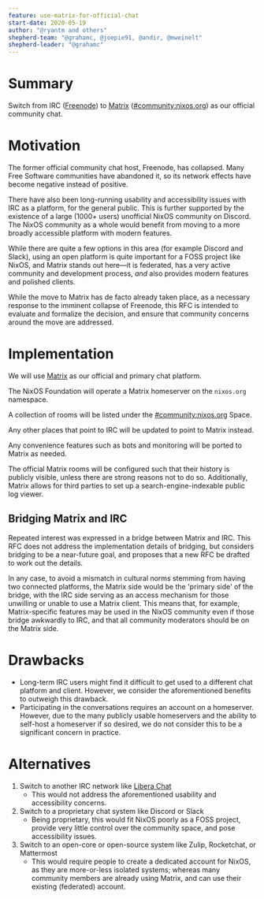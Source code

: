 ```yaml
---
feature: use-matrix-for-official-chat
start-date: 2020-05-19
author: "@ryantm and others"
shepherd-team: "@grahamc, @joepie91, @andir, @mweinelt"
shepherd-leader: "@grahamc"
---
```


# Summary
[summary]: #summary

Switch from IRC ([Freenode](https://freenode.net/)) to [Matrix](https://matrix.org/) ([#community:nixos.org][1]) as our official community chat.

# Motivation
[motivation]: #motivation

The former official community chat host, Freenode, has collapsed. Many Free Software communities have abandoned it, so its network effects have become negative instead of positive.

There have also been long-running usability and accessibility issues with IRC as a platform, for the general public. This is further supported by the existence of a large (1000+ users) unofficial NixOS community on Discord. The NixOS community as a whole would benefit from moving to a more broadly accessible platform with modern features.

While there are quite a few options in this area (for example Discord and Slack), using an open platform is quite important for a FOSS project like NixOS, and Matrix stands out here&mdash;it is federated, has a very active community and development process, *and* also provides modern features and polished clients.

While the move to Matrix has de facto already taken place, as a necessary response to the imminent collapse of Freenode, this RFC is intended to evaluate and formalize the decision, and ensure that community concerns around the move are addressed.

# Implementation
[implementation]: #implementation

We will use [Matrix](https://matrix.org) as our official and primary chat platform.

The NixOS Foundation will operate a Matrix homeserver on the `nixos.org` namespace.

A collection of rooms will be listed under the [#community:nixos.org][1] Space.

Any other places that point to IRC will be updated to point to Matrix instead.

Any convenience features such as bots and monitoring will be ported to Matrix as needed.

The official Matrix rooms will be configured such that their history is publicly visible, unless there are strong reasons not to do so. Additionally, Matrix allows for third parties to set up a search-engine-indexable public log viewer.

## Bridging Matrix and IRC

Repeated interest was expressed in a bridge between Matrix and IRC. This RFC does not address the implementation details of bridging, but considers bridging to be a near-future goal, and proposes that a new RFC be drafted to work out the details.

In any case, to avoid a mismatch in cultural norms stemming from having two connected platforms, the Matrix side would be the 'primary side' of the bridge, with the IRC side serving as an access mechanism for those unwilling or unable to use a Matrix client. This means that, for example, Matrix-specific features may be used in the NixOS community even if those bridge awkwardly to IRC, and that all community moderators should be on the Matrix side.

# Drawbacks
[drawbacks]: #drawbacks

* Long-term IRC users might find it difficult to get used to a different chat platform and client. However, we consider the aforementioned benefits to outweigh this drawback.
* Participating in the conversations requires an account on a homeserver. However, due to the many publicly usable homeservers and the ability to self-host a homeserver if so desired, we do not consider this to be a significant concern in practice.

# Alternatives
[alternatives]: #alternatives

1. Switch to another IRC network like [Libera Chat][2]
    - This would not address the aforementioned usability and accessibility concerns.
2. Switch to a proprietary chat system like Discord or Slack
    - Being proprietary, this would fit NixOS poorly as a FOSS project, provide very little control over the community space, and pose accessibility issues.
3. Switch to an open-core or open-source system like Zulip, Rocketchat, or Mattermost
    - This would require people to create a dedicated account for NixOS, as they are more-or-less isolated systems; whereas many community members are already using Matrix, and can use their existing (federated) account.

[1]: https://matrix.to/#/#community:nixos.org
[2]: https://libera.chat/

